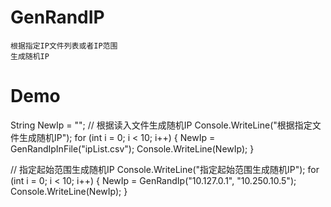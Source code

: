 # GenRandIP
    根据指定IP文件列表或者IP范围
    生成随机IP


# Demo
String NewIp = "";
// 根据读入文件生成随机IP
Console.WriteLine("根据指定文件生成随机IP");
for (int i = 0; i < 10; i++)
{
    NewIp = GenRandIpInFile("ipList.csv");
        Console.WriteLine(NewIp);
}

// 指定起始范围生成随机IP
Console.WriteLine("指定起始范围生成随机IP");
for (int i = 0; i < 10; i++)
{
    NewIp = GenRandIp("10.127.0.1", "10.250.10.5");
    Console.WriteLine(NewIp);
}
